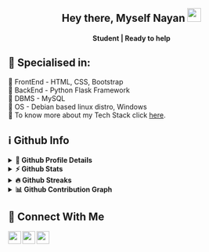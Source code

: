 <h2 align="center">
  Hey there, Myself Nayan <img src="https://media.giphy.com/media/hvRJCLFzcasrR4ia7z/giphy.gif" width="28"><br>
</h2>
<h4 align='center'>
  Student | Ready to help
</h4>

<h2>🥇 Specialised in:</h2><p>
🔸 FrontEnd - HTML, CSS, Bootstrap
<br>🔸 BackEnd - Python Flask Framework
<br>🔸 DBMS - MySQL
<br>🔸 OS - Debian based linux distro, Windows
<br>🔸 To know more about my Tech Stack click <a href='https://nayanm.me/#:~:text=My%20Tech%20Stack'>here</a>.
</p>

## ℹ️ Github Info
<details>
  <summary><b>🔎 Github Profile Details</b></summary>
  <p align="center"><img height="180em" src="https://github-profile-summary-cards.vercel.app/api/cards/profile-details?username=nayanm9&theme=github_dark" alt="nayanmapara" align = "center"/></p>
</details>
<details>
   <summary><b>⚡ Github Stats</b></summary>
  <p align="center"><img width="45%" height="180em" src="https://github-readme-stats.vercel.app/api?username=nayanmapara&hide_border=true&count_private=true&show_icons=true&theme=radical&title_color=00ffbd" alt="nayanmapara" align = "center"/>
  <img width="45%" height="180em" src="https://github-readme-stats.vercel.app/api/top-langs?username=nayanm9&show_icons=true&locale=en&layout=compact&hide_border=true&theme=radical&title_color=00ffbd" alt="nayanmapara" align = "center"/></p>
</details>
<details>
  <summary><b>🔥 Github Streaks</b></summary>
  <p align="center"><img src="https://github-readme-streak-stats.herokuapp.com/?user=nayanmapara&theme=black-ice&hide_border=true&stroke=0000&background=0D1117&ring=00b284&fire=00ffbd&currStreakLabel=00ffbd" alt="nayanmapara" /></p>
</details>
<details>
  <summary><b>📊 Github Contribution Graph</b></summary>
  <p align="center"<a href="#"><img alt="Nayan M's Activity Graph" src="https://activity-graph.herokuapp.com/graph?username=nayanmapara&bg_color=0D1117&color=00c2ff&line=00ffbd&point=b2ffeb&hide_border=true&" /></a></p>
</details>

## :raised_hands: Connect With Me
<a href="https://twitter.com/nayanmapara">
  <img align="left" width="26px" src="https://user-images.githubusercontent.com/96513736/158937420-13cd78ca-b3dc-4468-bbfc-517ae35fc749.png" />
</a>
<a href="https://www.instagram.com/nayanmapara">
  <img align="left" width="26px" src="https://user-images.githubusercontent.com/96513736/158937160-a918c437-6e29-4ad1-82f6-a836cfd7429c.png" />
</a>
<a href="mailto:contact@nayanm.me">
  <img align="left" width="26px" src="https://user-images.githubusercontent.com/96513736/158937308-6786e965-4f30-473f-8de5-062368a5301c.png" />
</a>
